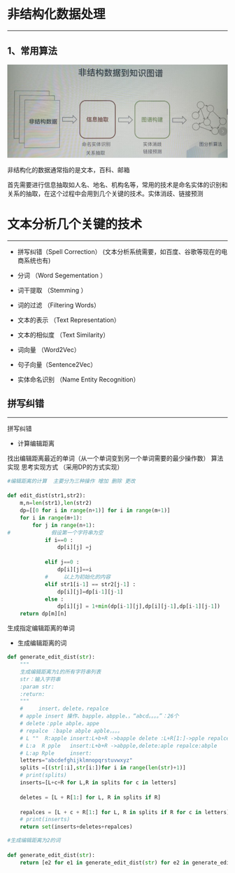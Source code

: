 # 非结构化数据处理

---

## 1、常用算法

![](/assets/kar19.png)

非结构化的数据通常指的是文本，百科、邮箱

首先需要进行信息抽取如人名、地名、机构名等，常用的技术是命名实体的识别和关系的抽取，在这个过程中会用到几个关键的技术。实体消歧、链接预测

# 文本分析几个关键的技术

---

* 拼写纠错（Spell Correction） \(文本分析系统需要，如百度、谷歌等现在的电商系统也有\)

* 分词 （Word Segementation ）

* 词干提取 （Stemming ）

* 词的过滤 （Filtering Words）

* 文本的表示 （Text Representation）

* 文本的相似度 （Text Similarity）

* 词向量 （Word2Vec）

* 句子向量（Sentence2Vec）

* 实体命名识别 （Name Entity Recognition）

## 拼写纠错

---

拼写纠错

* 计算编辑距离

找出编辑距离最近的单词（从一个单词变到另一个单词需要的最少操作数）  算法实现  思考实现方式  （采用DP的方式实现）

```py
#编辑距离的计算  主要分为三种操作 增加 删除 更改

def edit_dist(str1,str2):
    m,n=len(str1),len(str2)
    dp=[[0 for i in range(n+1)] for i in range(m+1)]
    for i in range(m+1):
        for j in range(n+1):
#             假设第一个字符串为空
            if i==0 :
                dp[i][j] =j

            elif j==0 :
                dp[i][j]==i
            #     以上为初始化的内容
            elif str1[i-1] == str2[j-1] :
                dp[i][j]=dp[i-1][j-1]
            else :
                dp[i][j] = 1+min(dp[i-1][j],dp[i][j-1],dp[i-1][j-1])
    return dp[m][n]
```

生成指定编辑距离的单词

* 生成编辑距离的词

```py
def generate_edit_dist(str):
    """
    生成编辑距离为1的所有字符串列表
    str：输入字符串
    :param str:
    :return:
    """
    #     insert，delete，repalce
    # apple insert 操作、bapple，abpple、，“abcd。。。。”：26个
    # delete：pple abple，appe
    # repalce ：baple abple apble，。。。
    # L ""  R:apple insert:L+b+R ->bapple delete :L+R[1:]->pple repalce:bpple
    # L:a  R pple   insert:L+b+R ->abpple,delete:aple repalce:abple
    # L:ap Rple     insert:
    letters="abcdefghijklmnopqrstuvwxyz"
    splits =[(str[:i],str[i:])for i in range(len(str)+1)]
    # print(splits)
    inserts=[L+c+R for L,R in splits for c in letters]

    deletes = [L + R[1:] for L, R in splits if R]

    repalces = [L + c + R[1:] for L, R in splits if R for c in letters]
    # print(inserts)
    return set(inserts+deletes+repalces)
```

```py
#生成编辑距离为2的词

def generate_edit_dist(str):
    return [e2 for e1 in generate_edit_dist(str) for e2 in generate_edit_dist(e1)]



```




